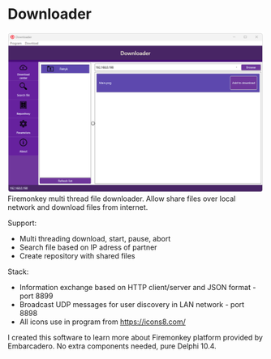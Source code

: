 # Downloader

![Screenshot](Img/Screens/Main2.png)
Firemonkey multi thread file downloader. Allow share files over local network and download files from internet.

Support:
-  Multi threading download, start, pause, abort
-  Search file based on IP adress of partner
-  Create repository with shared files

Stack:
-  Information exchange based on HTTP client/server and JSON format - port 8899
-  Broadcast UDP messages for user discovery in LAN network - port 8898
-  All icons use in program from https://icons8.com/

I created this software to learn more about Firemonkey platform provided by Embarcadero. No extra components needed, pure Delphi 10.4.
